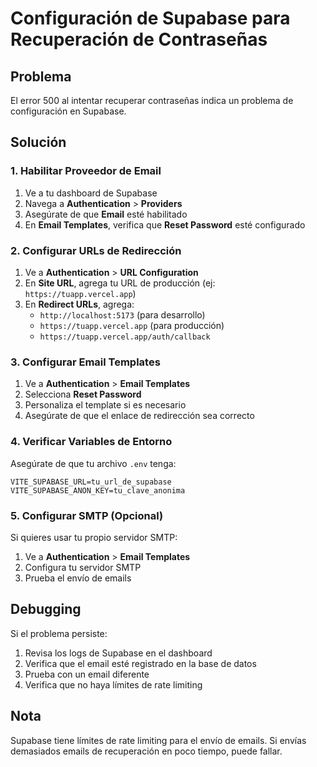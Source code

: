 # Configuración de Supabase para Recuperación de Contraseñas

## Problema
El error 500 al intentar recuperar contraseñas indica un problema de configuración en Supabase.

## Solución

### 1. Habilitar Proveedor de Email
1. Ve a tu dashboard de Supabase
2. Navega a **Authentication** > **Providers**
3. Asegúrate de que **Email** esté habilitado
4. En **Email Templates**, verifica que **Reset Password** esté configurado

### 2. Configurar URLs de Redirección
1. Ve a **Authentication** > **URL Configuration**
2. En **Site URL**, agrega tu URL de producción (ej: `https://tuapp.vercel.app`)
3. En **Redirect URLs**, agrega:
   - `http://localhost:5173` (para desarrollo)
   - `https://tuapp.vercel.app` (para producción)
   - `https://tuapp.vercel.app/auth/callback`

### 3. Configurar Email Templates
1. Ve a **Authentication** > **Email Templates**
2. Selecciona **Reset Password**
3. Personaliza el template si es necesario
4. Asegúrate de que el enlace de redirección sea correcto

### 4. Verificar Variables de Entorno
Asegúrate de que tu archivo `.env` tenga:
```
VITE_SUPABASE_URL=tu_url_de_supabase
VITE_SUPABASE_ANON_KEY=tu_clave_anonima
```

### 5. Configurar SMTP (Opcional)
Si quieres usar tu propio servidor SMTP:
1. Ve a **Authentication** > **Email Templates**
2. Configura tu servidor SMTP
3. Prueba el envío de emails

## Debugging
Si el problema persiste:
1. Revisa los logs de Supabase en el dashboard
2. Verifica que el email esté registrado en la base de datos
3. Prueba con un email diferente
4. Verifica que no haya límites de rate limiting

## Nota
Supabase tiene límites de rate limiting para el envío de emails. Si envías demasiados emails de recuperación en poco tiempo, puede fallar. 